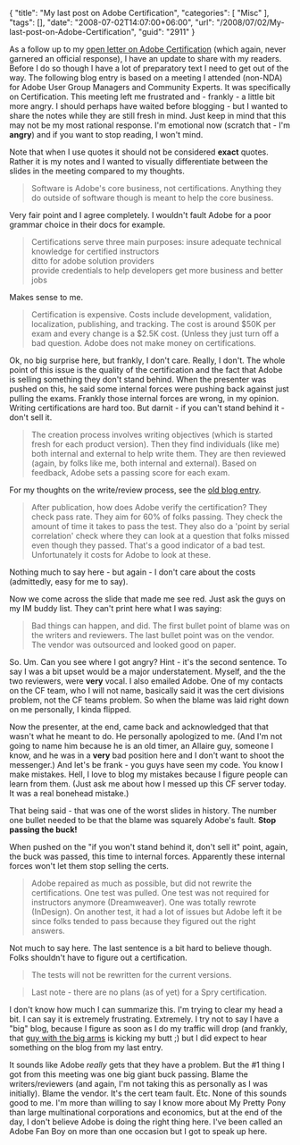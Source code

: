 {
	"title": "My last post on Adobe Certification",
	"categories": [
		"Misc"
	],
	"tags": [],
	"date": "2008-07-02T14:07:00+06:00",
	"url": "/2008/07/02/My-last-post-on-Adobe-Certification",
	"guid": "2911"
}

As a follow up to my <a href="http://www.raymondcamden.com/index.cfm/2008/6/3/Open-Letter-to-Adobe-on-Certification">open letter on Adobe Certification</a> (which again, never garnered an official response), I have an update to share with my readers. Before I do so though I have a lot of preparatory text I need to get out of the way. The following blog entry is based on a meeting I attended (non-NDA) for Adobe User Group Managers and Community Experts. It was specifically on Certification. This meeting left me frustrated and - frankly - a little bit more angry. I should perhaps have waited before blogging - but I wanted to share the notes while they are still fresh in mind. Just keep in mind that this may not be my most rational response. I'm emotional now (scratch that - I'm <b>angry</b>) and if you want to stop reading, I won't mind.
<!--more-->
Note that when I use quotes it should not be considered <b>exact</b> quotes. Rather it is my notes and I wanted to visually differentiate between the slides in the meeting compared to my thoughts.

<blockquote>
<p>
Software is Adobe's core business, not certifications. Anything they do outside of software though is meant to help the core business.
</p>
</blockquote>

Very fair point and I agree completely. I wouldn't fault Adobe for a poor grammar choice in their docs for example. 

<blockquote>
<p>
Certifications serve three main purposes:
insure adequate technical knowledge for certified instructors<br>
ditto for adobe solution providers<br>
provide credentials to help developers get more business and better jobs
</p>
</blockquote>

Makes sense to me.

<blockquote>
<p>
Certification is expensive. Costs include development, validation, localization, publishing, and tracking. The cost is around $50K per exam and every change is a $2.5K cost. (Unless they just turn off a bad question. Adobe does not make money on certifications.
</p>
</blockquote>

Ok, no big surprise here, but frankly, I don't care. Really, I don't. The whole point of this issue is the quality of the certification and the fact that Adobe is selling something they don't stand behind. When the presenter was pushed on this, he said some internal forces were pushing back against just pulling the exams. Frankly those internal forces are wrong, in my opinion. Writing certifications are hard too. But darnit - if you can't stand behind it - don't sell it.

<blockquote>
<p>
The creation process involves writing objectives (which is started fresh for each product version). Then they find individuals (like me) both internal and external to help write them. They are then reviewed (again, by folks like me, both internal and external). Based on feedback, Adobe sets a passing score for each exam.
</p>
</blockquote>

For my thoughts on the write/review process, see the <a href="http://www.coldfusionjedi.com/index.cfm/2008/6/3/Open-Letter-to-Adobe-on-Certification">old blog entry</a>.

<blockquote>
<p>
After publication, how does Adobe verify the certification? They check pass rate. They aim for 60% of folks passing. They check the amount of time it takes to pass the test. They also do a 'point by serial correlation' check where they can look at a question that folks missed even though they passed. That's a good indicator of a bad test. Unfortunately it costs for Adobe to look at these.
</p>
</blockquote>

Nothing much to say here - but again - I don't care about the costs (admittedly, easy for me to say). 

Now we come across the slide that made me see red. Just ask the guys on my IM buddy list. They can't print here what I was saying:

<blockquote>
<p>
Bad things can happen, and did. The first bullet point of blame was on the writers and reviewers. The last bullet point was on the vendor. The vendor was outsourced and looked good on paper.
</p>
</blockquote>

So. Um. Can you see where I got angry? Hint - it's the second sentence. To say I was a bit upset would be a major understatement. Myself, and the the two reviewers, were <b>very</b> vocal. I also emailed Adobe. One of my contacts on the CF team, who I will not name, basically said it was the cert divisions problem, not the CF teams problem. So when the blame was laid right down on me personally, I kinda flipped.

Now the presenter, at the end, came back and acknowledged that that wasn't what he meant to do. He personally apologized to me. (And I'm not going to name him because he is an old timer, an Allaire guy, someone I know, and he was in a <b>very</b> bad position here and I don't want to shoot the messenger.) And let's be frank - you guys have seen my code. You know I make mistakes. Hell, I love to blog my mistakes because I figure people can learn from them. (Just ask me about how I messed up this CF server today. It was a real bonehead mistake.) 

That being said - that was one of the worst slides in history. The number one bullet needed to be that the blame was squarely Adobe's fault. <b>Stop passing the buck!</b> 

When pushed on the "if you won't stand behind it, don't sell it" point, again, the buck was passed, this time to internal forces. Apparently these internal forces won't let them stop selling the certs. 

<blockquote>
<p>
Adobe repaired as much as possible, but did not rewrite the certifications. One test was pulled. One test was not required for instructors anymore (Dreamweaver). One was totally rewrote (InDesign). On another test, it had a lot of issues but Adobe left it be since folks tended to pass because they figured out the right answers.
</p>
</blockquote>

Not much to say here. The last sentence is a bit hard to believe though. Folks shouldn't have to figure out a certification.

<blockquote>
<p>
The tests will not be rewritten for the current versions.
</p>
</blockquote>

<blockquote>
<p>
Last note - there are no plans (as of yet) for a Spry certification.
</p>
</blockquote>

I don't know how much I can summarize this. I'm trying to clear my head a bit. I can say it is extremely frustrating. Extremely. I try not to say I have a "big" blog, because I figure as soon as I do my traffic will drop (and frankly, that <a href="http://www.bennadel.com/blog/recent-blog-entries.htm">guy with the big arms</a> is kicking my butt ;) but I did expect to hear something on the blog from my last entry. 

It sounds like Adobe <i>really</i> gets that they have a problem. But the #1 thing I got from this meeting was one big giant buck passing. Blame the writers/reviewers (and again, I'm not taking this as personally as I was initially). Blame the vendor. It's the cert team fault. Etc. None of this sounds good to me. I'm more than willing to say I know more about My Pretty Pony than large multinational corporations and economics, but at the end of the day, I don't believe Adobe is doing the right thing here. I've been called an Adobe Fan Boy on more than one occasion but I got to speak up here.